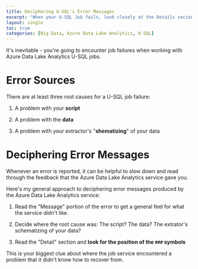 ```yaml
---
title: Deciphering U-SQL's Error Messages
excerpt: "When your U-SQL Job fails, look closely at the Details secion of the message to decipher what's going on."
layout: single
toc: true
categories: [Big Data, Azure Data Lake Analytics, U-SQL]
---
```


It's inevitable - you're going to encounter job failures when working with Azure Data Lake Analytics U-SQL jobs.

# Error Sources
There are at least three root causes for a U-SQL job failure:

1) A problem with your **script**

2) A problem with the **data**

3) A problem with your extractor's "**shematizing**" of your data

# Deciphering Error Messages
Whenever an error is reported, it can be helpful to slow down and read through the feedback that the Azure Data Lake Analytics service gave you.

Here's my general approach to deciphering error messages produced by the Azure Data Lake Analytics service:

1) Read the "Message" portion of the error to get a general feel for what the service didn't like.

2) Decide where the root cause was:  The script?  The data?  The extrator's schematizing of your data?

3) Read the "Detail" section and **look for the position of the `###` symbols**

This is your biggest clue about where the job service encountered a problem that it didn't know how to recover from.
